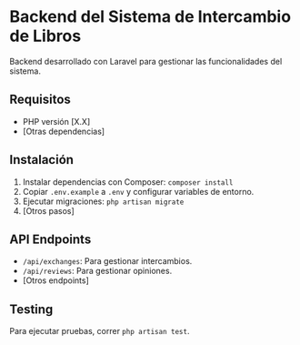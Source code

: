 # Backend del Sistema de Intercambio de Libros

Backend desarrollado con Laravel para gestionar las funcionalidades del sistema.

## Requisitos

- PHP versión [X.X]
- [Otras dependencias]

## Instalación

1. Instalar dependencias con Composer: `composer install`
2. Copiar `.env.example` a `.env` y configurar variables de entorno.
3. Ejecutar migraciones: `php artisan migrate`
4. [Otros pasos]

## API Endpoints

- `/api/exchanges`: Para gestionar intercambios.
- `/api/reviews`: Para gestionar opiniones.
- [Otros endpoints]

## Testing

Para ejecutar pruebas, correr `php artisan test`.

